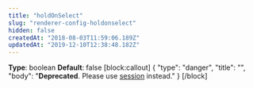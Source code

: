 ```yaml
---
title: "holdOnSelect"
slug: "renderer-config-holdonselect"
hidden: false
createdAt: "2018-08-03T11:59:06.189Z"
updatedAt: "2019-12-10T12:38:48.182Z"
---
```

**Type**: boolean
**Default**: false
[block:callout]
{
  &quot;type&quot;: &quot;danger&quot;,
  &quot;title&quot;: &quot;&quot;,
  &quot;body&quot;: &quot;**Deprecated**. Please use [session](renderer-config-session) instead.&quot;
}
[/block]
